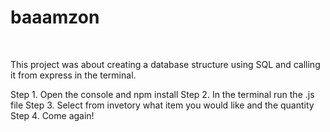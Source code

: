 # baaamzon

<img url = './images/It Works.PNG'>
<img url = './images/Works 2.PNG'>
<img url = './images/DB.PNG'>

This project was about creating a database structure using SQL and calling it from express in the terminal.

Step 1. Open the console and npm install
Step 2. In the terminal run the .js file
Step 3. Select from invetory what item you would like and the quantity
Step 4. Come again!



